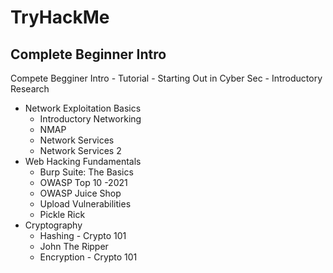 # TryHackMe 
## Complete Beginner Intro
Compete Begginer Intro
	- Tutorial
	- Starting Out in Cyber Sec
	- Introductory Research
- Network Exploitation Basics
	- Introductory Networking
	- NMAP
	- Network Services
	- Network Services 2
- Web Hacking Fundamentals
	- Burp Suite: The Basics
	- OWASP Top 10 -2021
	- OWASP Juice Shop
	- Upload Vulnerabilities
	- Pickle Rick
- Cryptography
	- Hashing - Crypto 101
	- John The Ripper
	- Encryption - Crypto 101